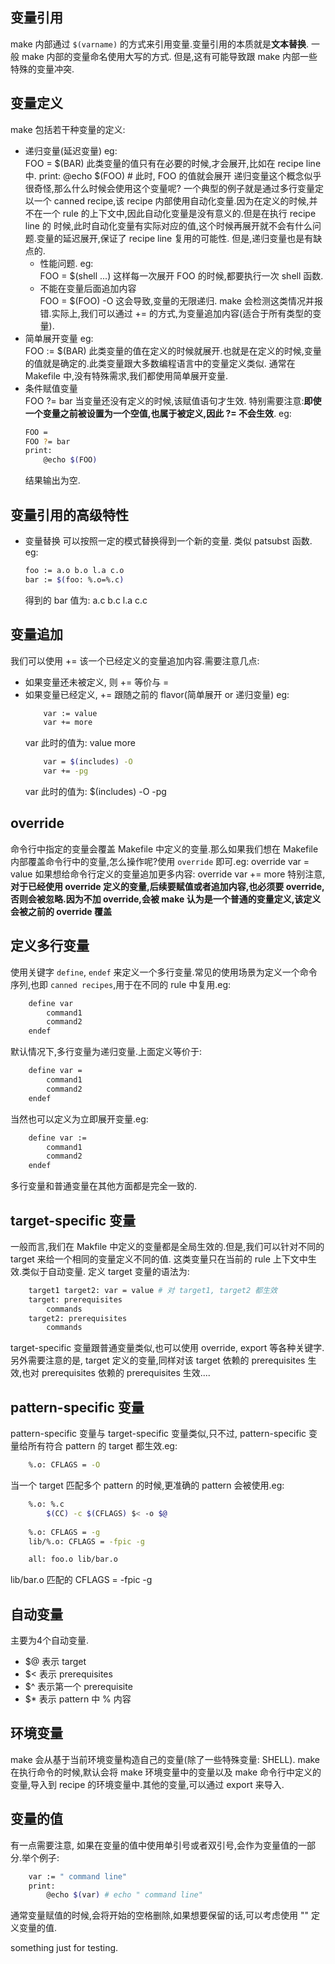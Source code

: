 ## 变量引用
make 内部通过 `$(varname)` 的方式来引用变量.变量引用的本质就是**文本替换**. 一般 make 内部的变量命名使用大写的方式. 但是,这有可能导致跟 make 内部一些特殊的变量冲突.
## 变量定义
make 包括若干种变量的定义:
- 递归变量(延迟变量) eg:<br>
    FOO = $(BAR)
    此类变量的值只有在必要的时候,才会展开,比如在 recipe line 中.
    print:
    @echo $(FOO)  # 此时, FOO 的值就会展开
    递归变量这个概念似乎很奇怪,那么什么时候会使用这个变量呢?
    一个典型的例子就是通过多行变量定以一个 canned recipe,该 recipe 内部使用自动化变量.因为在定义的时候,并不在一个 rule 的上下文中,因此自动化变量是没有意义的.但是在执行 recipe line 的
    时候,此时自动化变量有实际对应的值,这个时候再展开就不会有什么问题.变量的延迟展开,保证了 recipe line 复用的可能性.
    但是,递归变量也是有缺点的.
    - 性能问题. eg:<br>
        FOO = $(shell ...)
        这样每一次展开 FOO 的时候,都要执行一次 shell 函数.
    - 不能在变量后面追加内容<br>
        FOO = $(FOO) -O
        这会导致,变量的无限递归. make 会检测这类情况并报错.实际上,我们可以通过 += 的方式,为变量追加内容(适合于所有类型的变量).
- 简单展开变量 eg:<br>
    FOO := $(BAR)
    此类变量的值在定义的时候就展开.也就是在定义的时候,变量的值就是确定的.此类变量跟大多数编程语言中的变量定义类似.
    通常在 Makefile 中,没有特殊需求,我们都使用简单展开变量.
- 条件赋值变量<br>
    FOO ?= bar
    当变量还没有定义的时候,该赋值语句才生效.
    特别需要注意:**即使一个变量之前被设置为一个空值,也属于被定义,因此 ?= 不会生效**. eg:
    ```sh
    FOO =
    FOO ?= bar
    print:
        @echo $(FOO)
    ```
    结果输出为空.

## 变量引用的高级特性
  - 变量替换
    可以按照一定的模式替换得到一个新的变量. 类似 patsubst 函数. eg:
    ```sh
    foo := a.o b.o l.a c.o
    bar := $(foo: %.o=%.c)
    ```
    得到的 bar 值为: a.c b.c l.a c.c

## 变量追加
我们可以使用 += 该一个已经定义的变量追加内容.需要注意几点:<br>
- 如果变量还未被定义, 则 += 等价与 =
- 如果变量已经定义, += 跟随之前的 flavor(简单展开 or 递归变量)
    eg:
    ```sh
        var := value
        var += more
    ```
    var 此时的值为: value more
    ```sh
        var = $(includes) -O
        var += -pg
    ```
    var 此时的值为: $(includes) -O -pg

## override
命令行中指定的变量会覆盖 Makefile 中定义的变量.那么如果我们想在 Makefile 内部覆盖命令行中的变量,怎么操作呢?使用 `override` 即可.eg:
    override var = value
如果想给命令行定义的变量追加更多内容:
    override var += more
特别注意,**对于已经使用 override 定义的变量,后续要赋值或者追加内容,也必须要 override,否则会被忽略.因为不加 override,会被 make 认为是一个普通的变量定义,该定义会被之前的 override 覆盖**

## 定义多行变量
使用关键字 `define`, `endef` 来定义一个多行变量.常见的使用场景为定义一个命令序列,也即 `canned recipes`,用于在不同的 rule 中复用.eg:
```sh
    define var
        command1
        command2
    endef
```
默认情况下,多行变量为递归变量.上面定义等价于:
```sh
    define var =
        command1
        command2
    endef
```
当然也可以定义为立即展开变量.eg:
```sh
    define var :=
        command1
        command2
    endef
```
多行变量和普通变量在其他方面都是完全一致的.

## target-specific 变量
一般而言,我们在 Makfile 中定义的变量都是全局生效的.但是,我们可以针对不同的 target 来给一个相同的变量定义不同的值. 这类变量只在当前的 rule 上下文中生效.类似于自动变量.
定义 target 变量的语法为:
```sh
    target1 target2: var = value # 对 target1, target2 都生效
    target: prerequisites
        commands
    target2: prerequisites
        commands
```
target-specific 变量跟普通变量类似,也可以使用 override, export 等各种关键字.
另外需要注意的是, target 定义的变量,同样对该 target 依赖的 prerequisites 生效,也对 prerequisites 依赖的 prerequisites 生效....

## pattern-specific 变量
pattern-specific 变量与 target-specific 变量类似,只不过, pattern-specific 变量给所有符合 pattern 的 target 都生效.eg:
```sh
    %.o: CFLAGS = -O
```
当一个 target 匹配多个 pattern 的时候,更准确的 pattern 会被使用.eg:
```sh
    %.o: %.c
        $(CC) -c $(CFLAGS) $< -o $@
    
    %.o: CFLAGS = -g
    lib/%.o: CFLAGS = -fpic -g

    all: foo.o lib/bar.o
```
lib/bar.o 匹配的 CFLAGS = -fpic -g

## 自动变量
主要为4个自动变量.
- $@ 表示 target
- $< 表示 prerequisites
- $^ 表示第一个 prerequisite
- $* 表示 pattern 中 % 内容

## 环境变量
make 会从基于当前环境变量构造自己的变量(除了一些特殊变量: SHELL).
make 在执行命令的时候,默认会将 make 环境变量中的变量以及 make 命令行中定义的变量,导入到 recipe 的环境变量中.其他的变量,可以通过 export 来导入.
## 变量的值
有一点需要注意, 如果在变量的值中使用单引号或者双引号,会作为变量值的一部分.举个例子:
```sh
    var := " command line"
    print:
        @echo $(var) # echo " command line"
```
通常变量赋值的时候,会将开始的空格删除,如果想要保留的话,可以考虑使用 "" 定义变量的值.

something just for testing.
